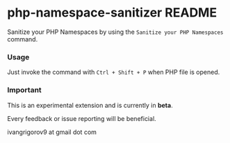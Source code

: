 # php-namespace-sanitizer README

Sanitize your PHP Namespaces by using the ```Sanitize your PHP Namespaces``` command. 

### Usage

Just invoke the command with ```Ctrl + Shift + P``` when PHP file is opened. 

### Important 

This is an experimental extension and is currently in **beta**.


Every feedback or issue reporting will be beneficial.


ivangrigorov9 at gmail dot com

